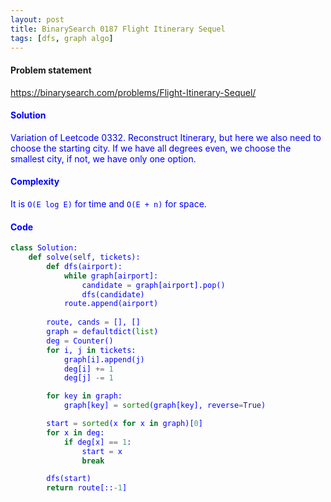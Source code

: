 ```yaml
---
layout: post
title: BinarySearch 0187 Flight Itinerary Sequel
tags: [dfs, graph algo]
---
```


#### Problem statement

<a href="https://binarysearch.com/problems/Flight-Itinerary-Sequel/"> <font color = blue>https://binarysearch.com/problems/Flight-Itinerary-Sequel/

#### Solution
Variation of Leetcode 0332. Reconstruct Itinerary, but here we also need to choose the starting city. If we have all degrees even, we  choose the smallest city, if not, we have only one option.

#### Complexity
It is `O(E log E)` for time and `O(E + n)` for space.

#### Code
```python
class Solution:
    def solve(self, tickets):
        def dfs(airport):
            while graph[airport]:
                candidate = graph[airport].pop()
                dfs(candidate)
            route.append(airport)
        
        route, cands = [], []
        graph = defaultdict(list)
        deg = Counter()
        for i, j in tickets:
            graph[i].append(j)
            deg[i] += 1
            deg[j] -= 1

        for key in graph: 
            graph[key] = sorted(graph[key], reverse=True)

        start = sorted(x for x in graph)[0]
        for x in deg:
            if deg[x] == 1:
                start = x
                break

        dfs(start)
        return route[::-1]
```
